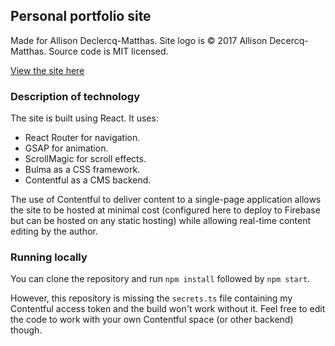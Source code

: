 ## Personal portfolio site

Made for Allison Declercq-Matthas.
Site logo is © 2017 Allison Decercq-Matthas.
Source code is MIT licensed.

[View the site here](https://allisondm.me)

### Description of technology

The site is built using React. It uses:

* React Router for navigation.
* GSAP for animation.
* ScrollMagic for scroll effects.
* Bulma as a CSS framework.
* Contentful as a CMS backend.

The use of Contentful to deliver content to a single-page application allows 
the site to be hosted at minimal cost (configured here to deploy to Firebase
but can be hosted on any static hosting) while allowing real-time content
editing by the author.

### Running locally

You can clone the repository and run `npm install` followed by `npm start`.

However, this repository is missing the `secrets.ts` file containing my
Contentful access token and the build won't work without it. Feel free to
edit the code to work with your own Contentful space (or other backend) though.
